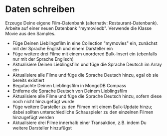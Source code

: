 # Daten schreiben
Erzeuge Deine eigene Film-Datenbank (alternativ: Restaurant-Datenbank). Arbeite auf einer neuen Datenbank "mymoviedb". Verwende die Klasse Movie aus den Samples.

- Füge Deinen Lieblingsfilm in eine Collection "mymovies" ein, zunächst mit der Sprache English und einem Darsteller ein
- Füge weitere drei Filme mit einem unordered Bulk-Insert ein (ebenfalls nur mit der Sprache Englisch)
- Aktualisiere Deinen Lieblingsfilm und füge die Sprache Deutsch im Array ein
- Aktualisiere alle Filme und füge die Sprache Deutsch hinzu, egal ob sie bereits existiert
- Begutachte Deinen Lieblingsfilm in MongoDB Compass
- Entferne die Sprache Deutsch von Deinem Lieblingsfilm
- Aktualisiere alle Filme und füge die Sprache Deutsch hinzu, sofern diese noch nicht hinzugefügt wurde
- Füge weitere Darsteller zu den Filmen mit einem Bulk-Update hinzu; dabei sollten unterschiedliche Schauspieler zu den einzelnen Filmen hinzugefügt werden
- Aktualisiere drei Filme innerhalb einer Transaktion, z.B. indem Du weitere Darsteller hinzufügst
